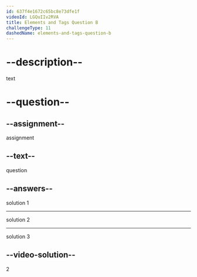 ```yaml
---
id: 637f4e1672c65bc8e73dfe1f
videoId: LGQuIIv2RVA
title: Elements and Tags Question B
challengeType: 11
dashedName: elements-and-tags-question-b
---
```

# --description--

text

# --question--

## --assignment--

assignment
    
## --text--

question

## --answers--

solution 1

---

solution 2

---

solution 3


## --video-solution--

2